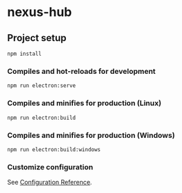 # nexus-hub

## Project setup
```
npm install
```

### Compiles and hot-reloads for development
```
npm run electron:serve
```

### Compiles and minifies for production (Linux)
```
npm run electron:build
```

### Compiles and minifies for production (Windows)
```
npm run electron:build:windows
```

### Customize configuration
See [Configuration Reference](https://nklayman.github.io/vue-cli-plugin-electron-builder/).
